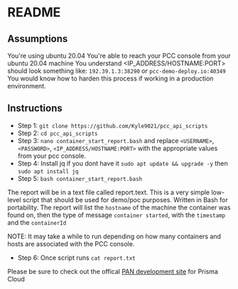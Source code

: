 # README

## Assumptions

You're using ubuntu 20.04
You're able to reach your PCC console from your ubuntu 20.04 machine
You understand <IP_ADDRESS/HOSTNAME:PORT> should look something like: `192.39.1.3:38290` or `pcc-demo-deploy.io:40349`
You would know how to harden this process if working in a production environment. 

## Instructions
* Step 1: `git clone https://github.com/Kyle9021/pcc_api_scripts`
* Step 2: `cd pcc_api_scripts`
* Step 3: `nano container_start_report.bash` and replace `<USERNAME>`, `<PASSWORD>`, `<IP_ADDRESS/HOSTNAME:PORT>` with the appropriate values from your pcc console. 
* Step 4: Install jq if you dont have it `sudo apt update && upgrade -y` then `sudo apt install jq`
* Step 5: `bash container_start_report.bash`

The report will be in a text file called report.text. This is a very simple low-level script that should be used for demo/poc purposes. Written in Bash for portability. The report will list the `hostname` of the machine the container was found on, then the type of message `container started`, with the `timestamp` and the `containerId`

NOTE: It may take a while to run depending on how many containers and hosts are associated with the PCC console. 

* Step 6: Once script runs `cat report.txt`

Please be sure to check out the offical [PAN development site](https://prisma.pan.dev/) for Prisma Cloud 
